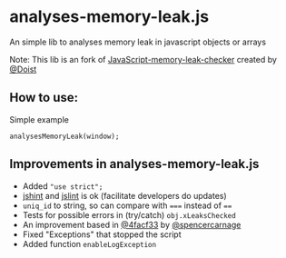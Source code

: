 analyses-memory-leak.js
==============================

An simple lib to analyses memory leak in javascript objects or arrays

Note: This lib is an fork of [JavaScript-memory-leak-checker](https://github.com/Doist/JavaScript-memory-leak-checker) created by [@Doist](https://github.com/Doist)

How to use:
-----

Simple example

```
analysesMemoryLeak(window);
```


Improvements in analyses-memory-leak.js
-----

* Added `"use strict";`
* [jshint](https://github.com/jshint/jshint/) and [jslint](https://github.com/douglascrockford/JSLint) is ok (facilitate developers do updates)
* `uniq_id` to string, so can compare with `===` instead of `==`
* Tests for possible errors in (try/catch) `obj.xLeaksChecked`
* An improvement based in [@4facf33](https://github.com/spencercarnage/JavaScript-memory-leak-checker/commit/4facf331f30810c3e2477cf13cba548062051aba) by [@spencercarnage](https://github.com/spencercarnage)
* Fixed "Exceptions" that stopped the script
* Added function `enableLogException`
